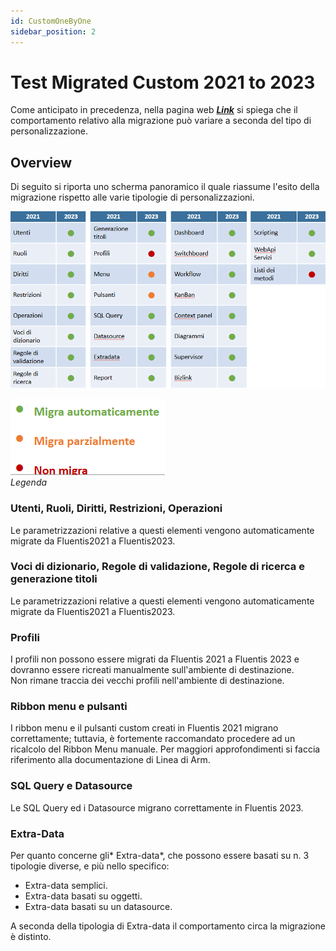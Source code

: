 ```yaml
---
id: CustomOneByOne
sidebar_position: 2
---
```


# Test Migrated Custom 2021 to 2023
Come anticipato in precedenza, nella pagina web [***Link***](docs/2021/home/CustomEnvironmentMigrationFrom2021To2023.md) si spiega che il comportamento relativo alla migrazione può variare a seconda del tipo di personalizzazione.  


## Overview
Di seguito si riporta uno scherma panoramico il quale riassume l'esito della migrazione rispetto alle varie tipologie di personalizzazioni.  

![](../../../static/images/20250117111613.png)


![](../../../static/images/20250117111634.png)  
        *Legenda*

### Utenti, Ruoli, Diritti, Restrizioni, Operazioni
Le parametrizzazioni relative a questi elementi vengono automaticamente migrate da Fluentis2021 a Fluentis2023.      

### Voci di dizionario, Regole di validazione, Regole di ricerca e generazione titoli  
Le parametrizzazioni relative a questi elementi vengono automaticamente migrate da Fluentis2021 a Fluentis2023.  

### Profili
I profili non possono essere migrati da Fluentis 2021 a Fluentis 2023 e dovranno essere ricreati manualmente sull'ambiente di destinazione.  
Non rimane traccia dei vecchi profili nell'ambiente di destinazione.  

### Ribbon menu e pulsanti  
I ribbon menu e il pulsanti custom creati in Fluentis 2021 migrano correttamente; tuttavia, è fortemente raccomandato procedere ad un ricalcolo del Ribbon Menu manuale. Per maggiori approfondimenti si faccia riferimento alla documentazione di Linea di Arm.  

### SQL Query e Datasource  
Le SQL Query ed i Datasource migrano correttamente in Fluentis 2023.  

### Extra-Data
Per quanto concerne gli* Extra-data*, che possono essere basati su n. 3 tipologie diverse, e più nello specifico:  
* Extra-data semplici.  
* Extra-data basati su oggetti.  
* Extra-data basati su un datasource.

A seconda della tipologia di Extra-data il comportamento circa la migrazione è distinto.  


